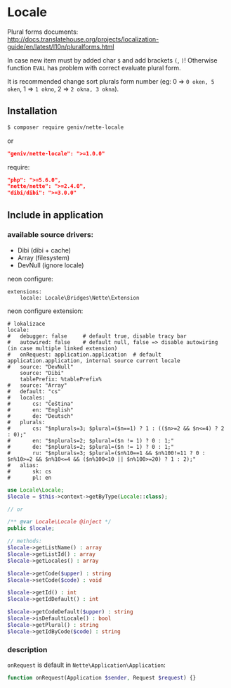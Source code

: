 Locale
======

Plural forms documents: http://docs.translatehouse.org/projects/localization-guide/en/latest/l10n/pluralforms.html

In case new item must by added char `$` and add brackets `(`, `)`! Otherwise function `EVAL` has problem with correct evaluate plural form.

It is recommended change sort plurals form number (eg: 0 => `0 oken, 5 oken`, 1 => `1 okno`, 2 => `2 okna, 3 okna`).

Installation
------------

```sh
$ composer require geniv/nette-locale
```
or
```json
"geniv/nette-locale": ">=1.0.0"
```

require:
```json
"php": ">=5.6.0",
"nette/nette": ">=2.4.0",
"dibi/dibi": ">=3.0.0"
```

Include in application
----------------------

### available source drivers:
- Dibi (dibi + cache)
- Array (filesystem)
- DevNull (ignore locale)

neon configure:
```neon
extensions:
    locale: Locale\Bridges\Nette\Extension
```

neon configure extension:
```neon
# lokalizace
locale:
#   debugger: false     # default true, disable tracy bar
#   autowired: false    # default null, false => disable autowiring (in case multiple linked extension)
#   onRequest: application.application  # default application.application, internal source current locale 
#   source: "DevNull"
    source: "Dibi"
    tablePrefix: %tablePrefix%
#   source: "Array"
#   default: "cs"
#   locales:
#       cs: "Čeština"
#       en: "English"
#       de: "Deutsch"
#   plurals:
#       cs: "$nplurals=3; $plural=($n==1) ? 1 : (($n>=2 && $n<=4) ? 2 : 0);"
#       en: "$nplurals=2; $plural=($n != 1) ? 0 : 1;"
#       de: "$nplurals=2; $plural=($n != 1) ? 0 : 1;"
#       ru: "$nplurals=3; $plural=($n%10==1 && $n%100!=11 ? 0 : $n%10>=2 && $n%10<=4 && ($n%100<10 || $n%100>=20) ? 1 : 2);"
#   alias:
#       sk: cs
#       pl: en
```

```php
use Locale\Locale;
$locale = $this->context->getByType(Locale::class);

// or

/** @var Locale\Locale @inject */
public $locale;

// methods:
$locale->getListName() : array
$locale->getListId() : array
$locale->getLocales() : array

$locale->getCode($upper) : string
$locale->setCode($code) : void

$locale->getId() : int
$locale->getIdDefault() : int

$locale->getCodeDefault($upper) : string
$locale->isDefaultLocale() : bool
$locale->getPlural() : string
$locale->getIdByCode($code) : string
```

### description
`onRequest` is default in `Nette\Application\Application`:
```php
function onRequest(Application $sender, Request $request) {}
```
